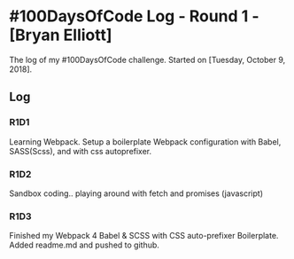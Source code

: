 # #100DaysOfCode Log - Round 1 - [Bryan Elliott]

The log of my #100DaysOfCode challenge. Started on [Tuesday, October 9, 2018].

## Log

### R1D1 
Learning Webpack. Setup a boilerplate Webpack configuration with Babel, SASS(Scss), and with css autoprefixer. 

### R1D2
Sandbox coding.. playing around with fetch and promises (javascript)

### R1D3
Finished my Webpack 4 Babel & SCSS with CSS auto-prefixer Boilerplate. Added readme.md and pushed to github.
